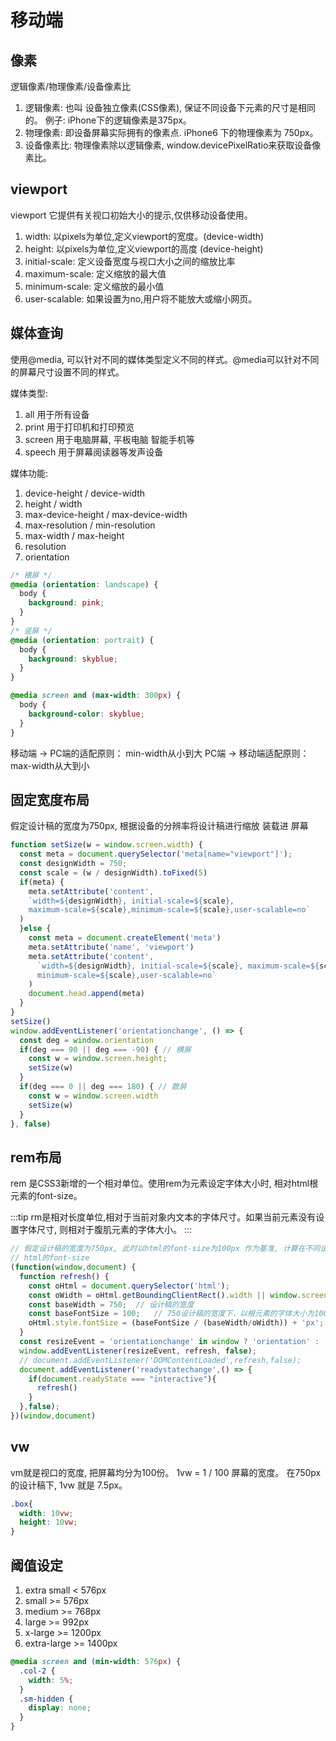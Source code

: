 # 移动端

## 像素

  逻辑像素/物理像素/设备像素比

1. 逻辑像素: 也叫 设备独立像素(CSS像素), 保证不同设备下元素的尺寸是相同的。 例子: iPhone下的逻辑像素是375px。
2. 物理像素: 即设备屏幕实际拥有的像素点. iPhone6 下的物理像素为 750px。
3. 设备像素比: 物理像素除以逻辑像素, window.devicePixelRatio来获取设备像素比。

## viewport

  viewport 它提供有关视口初始大小的提示,仅供移动设备使用。

1. width:           以pixels为单位,定义viewport的宽度。(device-width)
2. height:          以pixels为单位,定义viewport的高度 (device-height)
3. initial-scale:  定义设备宽度与视口大小之间的缩放比率
4. maximum-scale:  定义缩放的最大值
5. minimum-scale:  定义缩放的最小值
6. user-scalable:  如果设置为no,用户将不能放大或缩小网页。

## 媒体查询

  使用@media, 可以针对不同的媒体类型定义不同的样式。@media可以针对不同的屏幕尺寸设置不同的样式。

  媒体类型:
1. all 用于所有设备
2. print 用于打印机和打印预览
3. screen 用于电脑屏幕, 平板电脑 智能手机等
4. speech 用于屏幕阅读器等发声设备

  媒体功能:
1. device-height / device-width
2. height / width
3. max-device-height / max-device-width
4. max-resolution / min-resolution
5. max-width / max-height
6. resolution
7. orientation

```css
/* 横屏 */
@media (orientation: landscape) {
  body {
    background: pink;
  }
}
/* 竖屏 */
@media (orientation: portrait) {
  body {
    background: skyblue;
  }
}

@media screen and (max-width: 300px) {
  body {
    background-color: skyblue;
  }
}
```
  移动端 -> PC端的适配原则： min-width从小到大
  PC端 -> 移动端适配原则： max-width从大到小  
## 固定宽度布局

  假定设计稿的宽度为750px, 根据设备的分辨率将设计稿进行缩放 装载进 屏幕

```js
function setSize(w = window.screen.width) {
  const meta = document.querySelector('meta[name="viewport"]');
  const designWidth = 750;
  const scale = (w / designWidth).toFixed(5)
  if(meta) {
    meta.setAttribute('content', 
    `width=${designWidth}, initial-scale=${scale}, 
    maximum-scale=${scale},minimum-scale=${scale},user-scalable=no`
  )
  }else {
    const meta = document.createElement('meta')
    meta.setAttribute('name', 'viewport')
    meta.setAttribute('content', 
      `width=${designWidth}, initial-scale=${scale}, maximum-scale=${scale},
      minimum-scale=${scale},user-scalable=no`
    )
    document.head.append(meta)
  }
}
setSize()
window.addEventListener('orientationchange', () => {
  const deg = window.orientation
  if(deg === 90 || deg === -90) { // 横屏
    const w = window.screen.height;
    setSize(w)
  }
  if(deg === 0 || deg === 180) { // 数屏
    const w = window.screen.width
    setSize(w)
  }
}, false)
```
## rem布局

  rem 是CSS3新增的一个相对单位。使用rem为元素设定字体大小时, 相对html根元素的font-size。

:::tip
rm是相对长度单位,相对于当前对象内文本的字体尺寸。如果当前元素没有设置字体尺寸, 则相对于腹肌元素的字体大小。
:::

```js
// 假定设计稿的宽度为750px, 此时以html的font-size为100px 作为基准, 计算在不同设备下
// html的font-size
(function(window,document) {
  function refresh() {
    const oHtml = document.querySelector('html');
    const oWidth = oHtml.getBoundingClientRect().width || window.screen.width;
    const baseWidth = 750;  // 设计稿的宽度
    const baseFontSize = 100;   // 750设计稿的宽度下，以根元素的字体大小为100px;
    oHtml.style.fontSize = (baseFontSize / (baseWidth/oWidth)) + 'px';
  }
  const resizeEvent = 'orientationchange' in window ? 'orientation' : 'resize';
  window.addEventListener(resizeEvent, refresh, false);
  // document.addEventListener('DOMContentLoaded',refresh,false);
  document.addEventListener('readystatechange',() => {
    if(document.readyState === "interactive"){
      refresh()
    }
  },false);
})(window,document)
```

## vw

  vm就是视口的宽度, 把屏幕均分为100份。 1vw = 1 / 100 屏幕的宽度。
  在750px的设计稿下, 1vw 就是 7.5px。
```css
.box{
  width: 10vw;
  height: 10vw;
}
```

## 阈值设定

1. extra small < 576px
2. small >= 576px
3. medium >= 768px
4. large >= 992px
5. x-large >= 1200px
6. extra-large >= 1400px
```css
@media screen and (min-width: 576px) {
  .col-2 {
    width: 5%;
  }
  .sm-hidden {
    display: none;
  }
}
```
